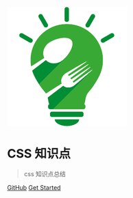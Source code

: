 ![logo](logo.png)

# CSS 知识点

> css 知识点总结


[GitHub](https://github.com/Throughsr/xsr-book)
[Get Started](#quick-start)